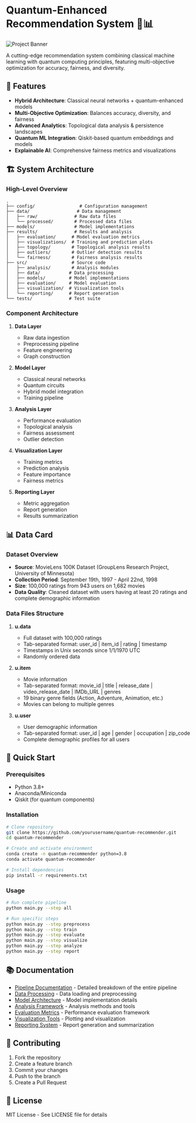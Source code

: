 # Quantum-Enhanced Recommendation System 🔮📊

![Project Banner](https://via.placeholder.com/1200x400/2D4263/FFFFFF?text=Quantum+Enhanced+Recommender+System)

A cutting-edge recommendation system combining classical machine learning with quantum computing principles, featuring multi-objective optimization for accuracy, fairness, and diversity.

## 📌 Features

- **Hybrid Architecture**: Classical neural networks + quantum-enhanced models
- **Multi-Objective Optimization**: Balances accuracy, diversity, and fairness
- **Advanced Analytics**: Topological data analysis & persistence landscapes
- **Quantum ML Integration**: Qiskit-based quantum embeddings and models
- **Explainable AI**: Comprehensive fairness metrics and visualizations

## 🏗️ System Architecture

### High-Level Overview
```
.
├── config/                 # Configuration management
├── data/                  # Data management
│   ├── raw/              # Raw data files
│   └── processed/        # Processed data files
├── models/               # Model implementations
├── results/              # Results and analysis
│   ├── evaluation/      # Model evaluation metrics
│   ├── visualizations/  # Training and prediction plots
│   ├── topology/        # Topological analysis results
│   ├── outliers/        # Outlier detection results
│   └── fairness/        # Fairness analysis results
├── src/                 # Source code
│   ├── analysis/        # Analysis modules
│   ├── data/           # Data processing
│   ├── models/         # Model implementations
│   ├── evaluation/     # Model evaluation
│   ├── visualization/  # Visualization tools
│   └── reporting/      # Report generation
└── tests/              # Test suite
```

### Component Architecture

1. **Data Layer**
   - Raw data ingestion
   - Preprocessing pipeline
   - Feature engineering
   - Graph construction

2. **Model Layer**
   - Classical neural networks
   - Quantum circuits
   - Hybrid model integration
   - Training pipeline

3. **Analysis Layer**
   - Performance evaluation
   - Topological analysis
   - Fairness assessment
   - Outlier detection

4. **Visualization Layer**
   - Training metrics
   - Prediction analysis
   - Feature importance
   - Fairness metrics

5. **Reporting Layer**
   - Metric aggregation
   - Report generation
   - Results summarization

## 📊 Data Card

### Dataset Overview
- **Source**: MovieLens 100K Dataset (GroupLens Research Project, University of Minnesota)
- **Collection Period**: September 19th, 1997 - April 22nd, 1998
- **Size**: 100,000 ratings from 943 users on 1,682 movies
- **Data Quality**: Cleaned dataset with users having at least 20 ratings and complete demographic information

### Data Files Structure
1. **u.data**
   - Full dataset with 100,000 ratings
   - Tab-separated format: user_id | item_id | rating | timestamp
   - Timestamps in Unix seconds since 1/1/1970 UTC
   - Randomly ordered data

2. **u.item**
   - Movie information
   - Tab-separated format: movie_id | title | release_date | video_release_date | IMDb_URL | genres
   - 19 binary genre fields (Action, Adventure, Animation, etc.)
   - Movies can belong to multiple genres

3. **u.user**
   - User demographic information
   - Tab-separated format: user_id | age | gender | occupation | zip_code
   - Complete demographic profiles for all users

## 🚀 Quick Start

### Prerequisites
- Python 3.8+
- Anaconda/Miniconda
- Qiskit (for quantum components)

### Installation
```bash
# Clone repository
git clone https://github.com/yourusername/quantum-recommender.git
cd quantum-recommender

# Create and activate environment
conda create -n quantum-recommender python=3.8
conda activate quantum-recommender

# Install dependencies
pip install -r requirements.txt
```

### Usage
```bash
# Run complete pipeline
python main.py --step all

# Run specific steps
python main.py --step preprocess
python main.py --step train
python main.py --step evaluate
python main.py --step visualize
python main.py --step analyze
python main.py --step report
```

## 📚 Documentation

- [Pipeline Documentation](pipeline_documentation.md) - Detailed breakdown of the entire pipeline
- [Data Processing](data/README.md) - Data loading and preprocessing
- [Model Architecture](models/README.md) - Model implementation details
- [Analysis Framework](src/analysis/README.md) - Analysis methods and tools
- [Evaluation Metrics](src/evaluation/README.md) - Performance evaluation framework
- [Visualization Tools](src/visualization/README.md) - Plotting and visualization
- [Reporting System](src/reporting/README.md) - Report generation and summarization

## 🤝 Contributing

1. Fork the repository
2. Create a feature branch
3. Commit your changes
4. Push to the branch
5. Create a Pull Request

## 📝 License
MIT License - See LICENSE file for details